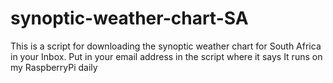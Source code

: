 # synoptic-weather-chart-SA

This is a script for downloading the synoptic weather chart for South Africa in your Inbox.
Put in your email address in the script where it says <email-address>
It runs on my RaspberryPi daily
